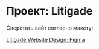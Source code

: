 # Проект: Litigade

Сверстать сайт согласно макету:

[Litigade Website Design: Figma](https://www.figma.com/file/bPeGiYtmDHzSNf59hdwjDc/Litigade?node-id=964%3A5456)